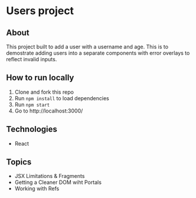 # Users project

## About

This project built to add a user with a username and age. This is to demostrate adding users into a separate components with error overlays to reflect invalid inputs.

## How to run locally

1. Clone and fork this repo
2. Run `npm install` to load dependencies
3. Run `npm start`
4. Go to http://localhost:3000/

## Technologies

- React

## Topics

- JSX Limitations & Fragments
- Getting a Cleaner DOM wiht Portals
- Working with Refs
